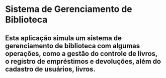 # Sistema de Gerenciamento de Biblioteca
## Esta aplicação simula um sistema de gerenciamento de biblioteca com algumas operações, como a gestão do controle de livros, o registro de empréstimos e devoluções, além do cadastro de usuários, livros.

